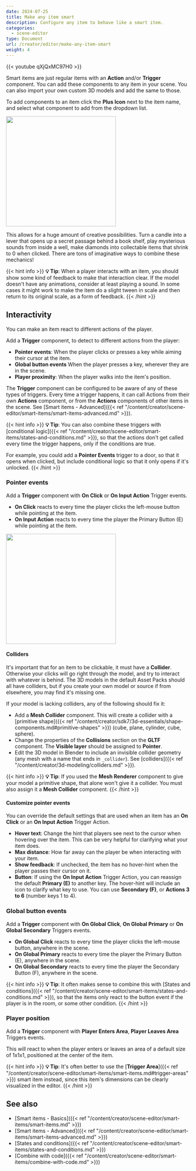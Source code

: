 ```yaml
---
date: 2024-07-25
title: Make any item smart
description: Configure any item to behave like a smart item.
categories:
  - scene-editor
type: Document
url: /creator/editor/make-any-item-smart
weight: 4
---
```


{{< youtube qXjQxMC97H0 >}}

Smart items are just regular items with an **Action** and/or **Trigger** component. You can add these components to any item in your scene. You can also import your own custom 3D models and add the same to those.

To add components to an item click the **Plus Icon** next to the item name, and select what component to add from the dropdown list.

<img src="/images/editor/add-component.png" width="300"/>

This allows for a huge amount of creative possibilities. Turn a candle into a lever that opens up a secret passage behind a book shelf, play mysterious sounds from inside a well, make diamonds into collectable items that shrink to 0 when clicked. There are tons of imaginative ways to combine these mechanics!

{{< hint info >}}
**💡 Tip**: When a player interacts with an item, you should show some kind of feedback to make that interaction clear. If the model doesn't have any animations, consider at least playing a sound. In some cases it might work to make the item do a slight tween in scale and then return to its original scale, as a form of feedback.
{{< /hint >}}

## Interactivity

You can make an item react to different actions of the player.

Add a **Trigger** component, to detect to different actions from the player:

- **Pointer events**: When the player clicks or presses a key while aiming their cursor at the item.
- **Global button events** When the player presses a key, wherever they are in the scene.
- **Player proximity**: When the player walks into the item's position.

The **Trigger** component can be configured to be aware of any of these types of triggers. Every time a trigger happens, it can call Actions from their own **Actions** component, or from the **Actions** components of other items in the scene. See [Smart items - Advanced]({{< ref "/content/creator/scene-editor/smart-items/smart-items-advanced.md" >}}).

{{< hint info >}}
**💡 Tip**: You can also combine these triggers with [conditional logic]({{< ref "/content/creator/scene-editor/smart-items/states-and-conditions.md" >}}), so that the actions don't get called every time the trigger happens, only if the conditions are true.

For example, you could add a **Pointer Events** trigger to a door, so that it opens when clicked, but include conditional logic so that it only opens if it's unlocked.
{{< /hint >}}

### Pointer events

Add a **Trigger** component with **On Click** or **On Input Action** Trigger events.

- **On Click** reacts to every time the player clicks the left-mouse button while pointing at the item.
- **On Input Action** reacts to every time the player the Primary Button (E) while pointing at the item.

<img src="/images/editor/on_click.png" width="300"/>

#### Colliders

It's important that for an item to be clickable, it must have a **Collider**. Otherwise your clicks will go right through the model, and try to interact with whatever is behind. The 3D models in the default Asset Packs should all have colliders, but if you create your own model or source if from elsewhere, you may find it's missing one.

If your model is lacking colliders, any of the following should fix it:

- Add a **Mesh Collider** component. This will create a collider with a [primitive shape]({{< ref "/content/creator/sdk7/3d-essentials/shape-components.md#primitive-shapes" >}}) (cube, plane, cylinder, cube, sphere).
- Change the properties of the **Collisions** section on the **GLTF** component. The **Visible layer** should be assigned to **Pointer**.
- Edit the 3D model in Blender to include an invisible collider geometry (any mesh with a name that ends in `_collider`). See [colliders]({{< ref "/content/creator/3d-modeling/colliders.md" >}}).

{{< hint info >}}
**💡 Tip**: If you used the **Mesh Renderer** component to give your model a primitive shape, that alone won't give it a collider. You must also assign it a **Mesh Collider** component.
{{< /hint >}}

#### Customize pointer events

You can override the default settings that are used when an item has an **On Click** or an **On Input Action** Trigger Action.

- **Hover text**: Change the hint that players see next to the cursor when hovering over the item. This can be very helpful for clarifying what your item does.
- **Max distance**: How far away can the player be when interacting with your item.
- **Show feedback**: If unchecked, the item has no hover-hint when the player passes their cursor on it.
- **Button**: If using the **On Input Action** Trigger Action, you can reassign the default **Primary (E)** to another key. The hover-hint will include an icon to clarify what key to use. You can use **Secondary (F)**, or **Actions 3 to 6** (number keys 1 to 4).

### Global button events

Add a **Trigger** component with **On Global Click**, **On Global Primary** or **On Global Secondary** Triggers events.

- **On Global Click** reacts to every time the player clicks the left-mouse button, anywhere in the scene.
- **On Global Primary** reacts to every time the player the Primary Button (E), anywhere in the scene.
- **On Global Secondary** reacts to every time the player the Secondary Button (F), anywhere in the scene.

{{< hint info >}}
**💡 Tip**: It often makes sense to combine this with [States and conditions]({{< ref "/content/creator/scene-editor/smart-items/states-and-conditions.md" >}}), so that the items only react to the button event if the player is in the room, or some other condition.
{{< /hint >}}

### Player position

Add a **Trigger** component with **Player Enters Area**, **Player Leaves Area** Triggers events.

This will react to when the player enters or leaves an area of a default size of 1x1x1, positioned at the center of the item.

{{< hint info >}}
**💡 Tip**: It's often better to use the [**Trigger Area**]({{< ref "/content/creator/scene-editor/smart-items/smart-items.md#trigger-areas" >}}) smart item instead, since this item's dimensions can be clearly visualized in the editor.
{{< /hint >}}

## See also

- [Smart items - Basics]({{< ref "/content/creator/scene-editor/smart-items/smart-items.md" >}})
- [Smart items - Advanced]({{< ref "/content/creator/scene-editor/smart-items/smart-items-advanced.md" >}})
- [States and conditions]({{< ref "/content/creator/scene-editor/smart-items/states-and-conditions.md" >}})
- [Combine with code]({{< ref "/content/creator/scene-editor/smart-items/combine-with-code.md" >}})
